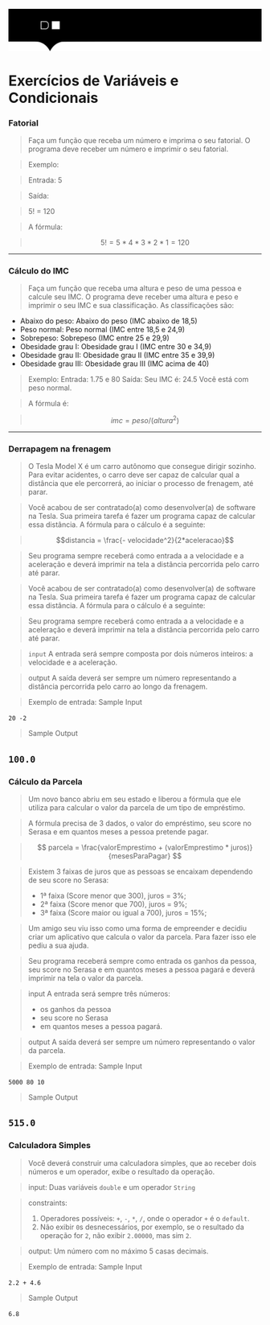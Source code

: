 ![](./digital-house-header.png)

# Exercícios de Variáveis e Condicionais


### Fatorial
  > Faça um função que receba um número e imprima o seu fatorial. O programa deve receber um número e imprimir o seu fatorial.

  > Exemplo:

  > Entrada: 5

  > Saída:

  > 5! = 120

  > A fórmula: 

  > $$ 5! = 5*4*3*2*1 = 120 $$
-----------------------------------------------------------------------------------------------
### Cálculo do IMC
  > Faça um função que receba uma altura e peso de uma pessoa e calcule seu IMC. O programa deve receber uma altura e peso e imprimir o seu IMC e sua classificação. As classificações são:  

  - Abaixo do peso: Abaixo do peso (IMC abaixo de 18,5)
  - Peso normal: Peso normal (IMC entre 18,5 e 24,9)
  - Sobrepeso: Sobrepeso (IMC entre 25 e 29,9)
  - Obesidade grau I: Obesidade grau I (IMC entre 30 e 34,9)
  - Obesidade grau II: Obesidade grau II (IMC entre 35 e 39,9)
  - Obesidade grau III: Obesidade grau III (IMC acima de 40)
  
  > Exemplo:
  > Entrada: 1.75 e 80
  > Saída:
  > Seu IMC é: 24.5
  > Você está com peso normal.

  > A fórmula é: 

  > $$ imc = peso/(altura^2) $$
-----------------------------------------------------------------------------------------------    
### Derrapagem na frenagem
  > O Tesla Model X é um carro autônomo que consegue dirigir sozinho. Para evitar acidentes, o carro deve ser capaz de calcular qual a distância que ele percorrerá, ao iniciar o processo de frenagem, até parar.

  >Você acabou de ser contratado(a) como desenvolver(a) de software na Tesla. Sua primeira tarefa é fazer um programa capaz de calcular essa distância. A fórmula para o cálculo é a seguinte:

  > $$distancia = \frac{- velocidade^2}{2*aceleracao}$$

  > Seu programa sempre receberá como entrada a a velocidade e a aceleração e deverá imprimir na tela a distância percorrida pelo carro até parar.

  > Você acabou de ser contratado(a) como desenvolver(a) de software na Tesla. Sua primeira tarefa é fazer um programa capaz de calcular essa distância. A fórmula para o cálculo é a seguinte:

  > Seu programa sempre receberá como entrada a a velocidade e a aceleração e deverá imprimir na tela a distância percorrida pelo carro até parar.

  > `input`
  > A entrada será sempre composta por dois números inteiros:  a velocidade e a aceleração.

  > output
  > A saída deverá ser sempre um número representando a distância percorrida pelo carro ao longo da frenagem.

  > Exemplo de entrada:
  > Sample Input 

  ```20 -2```

  > Sample Output 

  ```100.0```
-----------------------------------------------------------------------------------------------
### Cálculo da Parcela
  > Um novo banco abriu em seu estado e liberou a fórmula que ele utiliza para calcular o valor da parcela de um tipo de empréstimo.

  > A fórmula precisa de 3 dados, o valor do empréstimo, seu score no Serasa e em quantos meses a pessoa pretende pagar.

  > $$ parcela = \frac{valorEmprestimo + (valorEmprestimo * juros)}{mesesParaPagar} $$

  > Existem 3 faixas de juros que as pessoas se encaixam dependendo de seu score no Serasa:
  > - 1ª faixa (Score menor que 300), juros = 3%;<br/>
  > - 2ª faixa (Score menor que 700), juros = 9%;<br/>
  > - 3ª faixa (Score maior ou igual a 700), juros = 15%;<br/>

  > Um amigo seu viu isso como uma forma de empreender e decidiu criar um aplicativo que calcula o valor da parcela. Para fazer isso ele pediu a sua ajuda.

  > Seu programa receberá sempre como entrada os ganhos da pessoa, seu score no Serasa e em quantos meses a pessoa pagará e deverá imprimir na tela o valor da parcela.

  > input A entrada será sempre três números: 
  > - os ganhos da pessoa
  > - seu score no Serasa
  > - em quantos meses a pessoa pagará.

  > output
  > A saída deverá ser sempre um número representando o valor da parcela.

  > Exemplo de entrada:
  > Sample Input 

  ```5000 80 10```

  > Sample Output 

  ```515.0```
-----------------------------------------------------------------------------------------------
### Calculadora Simples
  > Você deverá construir uma calculadora simples, que ao receber dois números e um operador, exibe o resultado da operação.

  > input:
  > Duas variáveis `double` e um operador `String`

  > constraints:
  > 1. Operadores possíveis: `+`, `-`, `*`, `/`, onde o operador `+` é o `default`.
  > 2. Não exibir `0`s desnecessários, por exemplo, se o resultado da operação for `2`, não exibir `2.00000`, mas sim `2`.

  > output:
  > Um número com no máximo 5 casas decimais. 

  > Exemplo de entrada:
  > Sample Input 

  ```2.2 + 4.6```

  > Sample Output 

  ```6.8```

